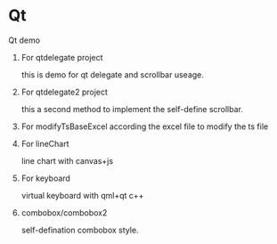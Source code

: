 # Qt
Qt demo
1. For qtdelegate project

   this is demo for qt delegate and scrollbar useage.

2. For qtdelegate2 project

   this a second method to implement the self-define scrollbar.
   
3. For modifyTsBaseExcel
   according the excel file to modify the ts file
   
4. For lineChart
   
   line chart with canvas+js

5. For keyboard

   virtual keyboard with qml+qt c++

6. combobox/combobox2

   self-defination combobox style.
